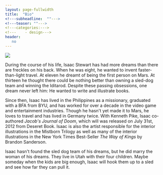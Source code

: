 ```yaml
---
layout: page-fullwidth
title:  "Bio"
<!---subheadline:  ""--->
<!---teaser: ""--->
<!---categories:--->
<!---    - design--->
header:
   no
---
```

<IMG SRC=”isaac_bio.jpg” ALIGN=”left” HSPACE=”50” VSPACE=”50”/>
<p>During the course of his life, Isaac Stewart has had more dreams than there are freckles on his back. When he was eight, he wanted to invent faster-than-light travel. At eleven he dreamt of being the first person on Mars. At thirteen he thought there could be nothing better than owning a sled-dog team and winning the Iditarod. Despite these passing obsessions, one dream never left him: He wanted to write and illustrate books.</p>
<p>Since then, Isaac has lived in the Philippines as a missionary, graduated with a BFA from BYU, and has worked for over a decade in the video game and entertainment industries. Though he hasn't yet made it to Mars, he loves to travel and has lived in Germany twice. With Kenneth Pike, Isaac co-authored <i>Jacob's Journal of Doom</i>, which will was released on July 31st, 2012 from Deseret Book. Isaac is also the artist responsible for the interior illustrations in the Mistborn Trilogy as well as many of the interior illustrations in the New York Times Best-Seller <i>The Way of Kings</i> by Brandon Sanderson.</p>
<p>Isaac hasn't found the sled dog team of his dreams, but he did marry the woman of his dreams. They live in Utah with their four children. Maybe someday when the kids are big enough, Isaac will hook them up to a sled and see how far they can pull it.</p>
